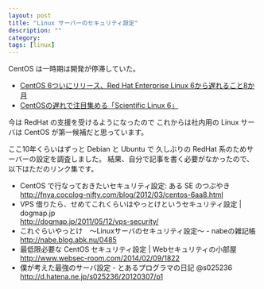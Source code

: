 ```yaml
---
layout: post
title: "Linux サーバーのセキュリティ設定"
description: ""
category: 
tags: [linux]
---
```


CentOS は一時期は開発が停滞していた。

* [CentOS 6ついにリリース、Red Hat Enterprise Linux 6から遅れること8か月](http://sourceforge.jp/magazine/11/07/12/0437244)
* [CentOSの遅れで注目集める「Scientific Linux 6」](http://itpro.nikkeibp.co.jp/article/COLUMN/20110811/365081/)

今は RedHat の支援を受けるようになったので
これからは社内用の Linux サーバは CentOS が第一候補だと思っています。

ここ10年くらいはずっと Debian と Ubuntu で
久しぶりの RedHat 系のためサーバーの設定を調査しました。
結果、自分で記事を書く必要がなかったので、以下はただのリンク集です。

* CentOS で行なっておきたいセキュリティ設定: ある SE のつぶやき  
<http://fnya.cocolog-nifty.com/blog/2012/03/centos-6aa8.html>
* VPS 借りたら、せめてこれくらいはやっとけというセキュリティ設定 | dogmap.jp  
<http://dogmap.jp/2011/05/12/vps-security/>
* これぐらいやっとけ　～Linuxサーバのセキュリティ設定～ - nabeの雑記帳  
<http://nabe.blog.abk.nu/0485>
* 最低限必要な CentOS セキュリティ設定 | Webセキュリティの小部屋  
<http://www.websec-room.com/2014/02/09/1822>
* 僕が考えた最強のサーバ設定 - とあるプログラマの日記 @s025236  
<http://d.hatena.ne.jp/s025236/20120307/p1>
